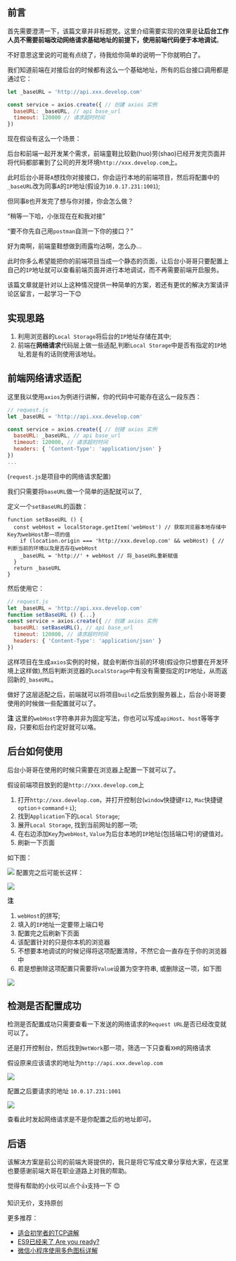 ## 前言

首先需要澄清一下，该篇文章并非标题党。这里介绍需要实现的效果是**让后台工作人员不需要前端改动网络请求基础地址的前提下，使用前端代码便于本地调试**。

不好意思这里说的可能有点绕了，待我给你简单的说明一下你就明白了。

我们知道前端在对接后台的时候都有这么一个基础地址，所有的后台接口调用都是通过它：

```javascript
let _baseURL = 'http://api.xxx.develop.com'

const service = axios.create({ // 创建 axios 实例
  baseURL: _baseURL, // api base_url
  timeout: 120000 // 请求超时时间
})
```

现在假设有这么一个场景：

后台和前端一起开发某个需求，前端童鞋比较勤(huo)劳(shao)已经开发完页面并将代码都部署到了公司的开发环境`http://xxx.develop.com`上。

此时后台小哥哥`A`想找你对接接口，你会运行本地的前端项目，然后将配置中的`_baseURL`改为同事`A`的`IP`地址(假设为`10.0.17.231:1001`);

但同事`B`也开发完了想与你对接，你会怎么做？

“稍等一下哈，小张现在在和我对接”

“要不你先自己用`postman`自测一下你的接口？”

好为南啊，前端童鞋想做到雨露均沾啊，怎么办...

此时你多么希望能把你的前端项目当成一个静态的页面，让后台小哥哥只要配置上自己的`IP`地址就可以查看前端页面并进行本地调试，而不再需要前端开启服务。

该篇文章就是针对以上这种情况提供一种简单的方案，若还有更优的解决方案请评论区留言，一起学习一下😊

## 实现思路

1. 利用浏览器的`Local Storage`将后台的`IP`地址存储在其中;
2. 前端在**网络请求**代码层上做一些适配,判断`Local Storage`中是否有指定的`IP`地址,若是有的话则使用该地址。

## 前端网络请求适配
这里我以使用`axios`为例进行讲解，你的代码中可能存在这么一段东西：
```javascript
// request.js
let _baseURL = 'http://api.xxx.develop.com'

const service = axios.create({ // 创建 axios 实例
  baseURL: _baseURL, // api base_url
  timeout: 120000, // 请求超时时间
  headers: { 'Content-Type': 'application/json' }
})
...
```
(`request.js`是项目中的网络请求配置)

我们只需要将`baseURL`做一个简单的适配就可以了,

定义一个`setBaseURL`的函数：
```
function setBaseURL () {
  const webHost = localStorage.getItem('webHost') // 获取浏览器本地存储中Key为webHost那一项的值
    if (location.origin === 'http://xxx.develop.com' && webHost) { // 判断当前的环境以及是否存在webHost
    _baseURL = 'http://' + webHost // 将_baseURL重新赋值
  }
  return _baseURL
}
```
然后使用它：
```javascript
// request.js
let _baseURL = 'http://api.xxx.develop.com'
function setBaseURL () {...}
const service = axios.create({ // 创建 axios 实例
  baseURL: setBaseURL(), // api base_url
  timeout: 120000, // 请求超时时间
  headers: { 'Content-Type': 'application/json' }
})
```
这样项目在生成`axios`实例的时候，就会判断你当前的环境(假设你只想要在开发环境上这样做),然后判断浏览器的`LocalStorage`中有没有需要指定的`IP`地址，从而返回新的`_baseURL`。

做好了这层适配之后，前端就可以将项目`build`之后放到服务器上，后台小哥哥要使用的时候做一些配置就可以了。

**注**
这里的`webHost`字符串并非为固定写法，你也可以写成`apiHost`、`host`等等字段，只要和后台约定好就可以咯。

## 后台如何使用

后台小哥哥在使用的时候只需要在浏览器上配置一下就可以了。

假设前端项目放到的是`http://xxx.develop.com`上
1. 打开`http://xxx.develop.com`，并打开控制台(`window`快捷键`F12`, `Mac`快捷键`option＋command＋i`);
2. 找到`Application`下的`Local Storage`;
3. 展开`Local Storage`, 找到当前网址的那一项;
4. 在右边添加`Key`为`webHost`, `Value`为后台本地的`IP`地址(包括端口号)的键值对。
5. 刷新一下页面

如下图：


![](https://user-gold-cdn.xitu.io/2019/9/24/16d629e0cbd45e6b?w=880&h=933&f=png&s=63386)
配置完之后可能长这样：


![](https://user-gold-cdn.xitu.io/2019/9/24/16d62a0cba198dc0?w=878&h=932&f=png&s=54561)

**注**
1. `webHost`的拼写;
2. 填入的`IP`地址一定要带上端口号
3. 配置完之后刷新下页面
4. 该配置针对的只是你本机的浏览器
5. 不想要本地调试的时候记得将这项配置清除，不然它会一直存在于你的浏览器中 
6. 若是想删除这项配置只需要将`Value`设置为空字符串, 或删除这一项，如下图

![](https://user-gold-cdn.xitu.io/2019/9/24/16d6285b44134c69?w=681&h=241&f=png&s=14653)

## 检测是否配置成功
检测是否配置成功只需要查看一下发送的网络请求的`Request URL`是否已经改变就可以了。

还是打开控制台，然后找到`NetWork`那一项，筛选一下只查看`XHR`的网络请求

假设原来应该请求的地址为`http://api.xxx.develop.com`

![](https://user-gold-cdn.xitu.io/2019/9/24/16d626ac54c4fc04)


配置之后要请求的地址 `10.0.17.231:1001`

![](https://user-gold-cdn.xitu.io/2019/9/24/16d626ff0f1975df?w=877&h=775&f=png&s=87252)

查看此时发起网络请求是不是你配置之后的地址即可。

## 后语

该解决方案是前公司的前端大哥提供的，我只是将它写成文章分享给大家，在这里也要感谢前端大哥在职业道路上对我的帮助。

觉得有帮助的小伙可以点个👍支持一下 😊

知识无价，支持原创

更多推荐：

- [适合初学者的TCP讲解](https://juejin.im/post/5a20bfaa5188255851327dbc)
- [ES9已经来了 Are you ready?](https://juejin.im/post/5b685ed1e51d4533f52859e8)
- [微信小程序使用多色图标详解](https://juejin.im/post/5d74f364518825415d063169)